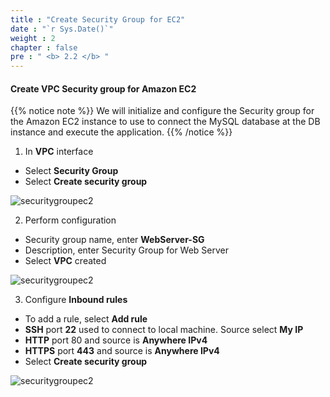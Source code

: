 ```yaml
---
title : "Create Security Group for EC2"
date : "`r Sys.Date()`"
weight : 2
chapter : false
pre : " <b> 2.2 </b> "
---
```


#### Create VPC Security group for Amazon EC2

{{% notice note %}}
We will initialize and configure the Security group for the Amazon EC2 instance to use to connect the MySQL database at the DB instance and execute the application.
 {{% /notice %}}

1. In **VPC** interface
+ Select **Security Group**
+ Select **Create security group**

![securitygroupec2](/images/prerequiste/sg/SG-ec2-setup-0.png?featherlight=false&width=90pc)

2. Perform configuration
+ Security group name, enter **WebServer-SG**
+ Description, enter Security Group for Web Server
+ Select **VPC** created

![securitygroupec2](/images/prerequiste/sg/SG-ec2-setup-1.png?featherlight=false&width=90pc)

3. Configure **Inbound rules**
+ To add a rule, select **Add rule**
+ **SSH** port **22** used to connect to local machine. Source select **My IP**
+ **HTTP** port 80 and source is **Anywhere IPv4**
+ **HTTPS** port **443** and source is **Anywhere IPv4**
+ Select **Create security group**

![securitygroupec2](/images/prerequiste/sg/SG-ec2-setup-2.png?featherlight=false&width=90pc)